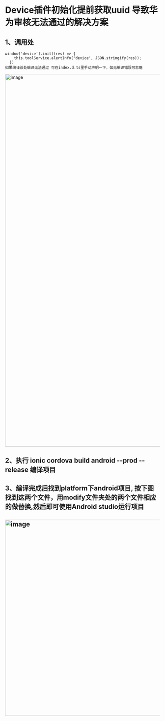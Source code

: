 # Device插件初始化提前获取uuid 导致华为审核无法通过的解决方案
## 1、调用处
    window['device'].init((res) => {
        this.toolService.alertInfo('device', JSON.stringify(res));
      })
    如果编译该处编译无法通过 可在index.d.ts里手动声明一下，如无编译错误可忽略
<img width="1210" alt="image" src="https://user-images.githubusercontent.com/14306034/187348000-b7b7150b-aff1-421d-88b8-2a3d65dd09ba.png">


## 2、执行 ionic cordova build android --prod --release 编译项目
## 3、编译完成后找到platform下android项目, 按下图找到这两个文件，用modify文件夹处的两个文件相应的做替换,然后即可使用Android studio运行项目

##    <img width="637" alt="image" src="https://user-images.githubusercontent.com/14306034/187348296-f5d15266-df66-475c-a397-3e8b01d11199.png">

